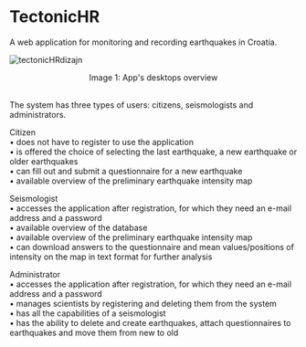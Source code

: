 # TectonicHR
A web application for monitoring and recording earthquakes in Croatia. <br />

![tectonicHRdizajn](https://user-images.githubusercontent.com/110941477/222762051-6ff3637e-f7b7-494d-b171-420451481d90.png)
<p align="center">
Image 1: App's desktops overview <br />
</p>

<br /> The system has three types of users: citizens, seismologists and administrators. 

Citizen <br />
• does not have to register to use the application <br />
• is offered the choice of selecting the last earthquake, a new earthquake or older earthquakes <br />
• can fill out and submit a questionnaire for a new earthquake <br />
• available overview of the preliminary earthquake intensity map <br />

Seismologist <br />
• accesses the application after registration, for which they need an e-mail address and a password <br />
• available overview of the database <br />
• available overview of the preliminary earthquake intensity map <br />
• can download answers to the questionnaire and mean values/positions of intensity on the map
in text format for further analysis <br />

Administrator <br />
• accesses the application after registration, for which they need an e-mail address and a password <br />
• manages scientists by registering and deleting them from the system <br />
• has all the capabilities of a seismologist <br />
• has the ability to delete and create earthquakes, attach questionnaires to earthquakes and move them from new to old <br />

